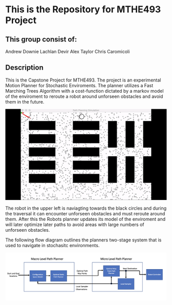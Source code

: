 # This is the Repository for MTHE493 Project

## This group consist of:
Andrew Downie
Lachlan Devir 
Alex Taylor
Chris Caromicoli
## Description
This is the Capstone Project for MTHE493. The project is an experimental Motion Planner for Stochastic Enviroments. The planner utilizes a Fast Marching Trees Algorithm with a cost-function dictated by a markov model of the enviroment to reroute a robot around unforseen obstacles and avoid them in the future.


![Here is a video of the Algorithm in action](demo/demo.gif)

The robot in the upper left is naviagting towards the black circles and during the traversal it can encounter unforseen obstacles and must reroute around them. After this the Robots planner updates its model of the enviroment and will later optimize later paths to avoid areas with large numbers of unforseen obstacles.

The following flow diagram outlines the planners two-stage system that is used to navigate in stochasitc environments.

![Diagram](demo/diagram.png)
